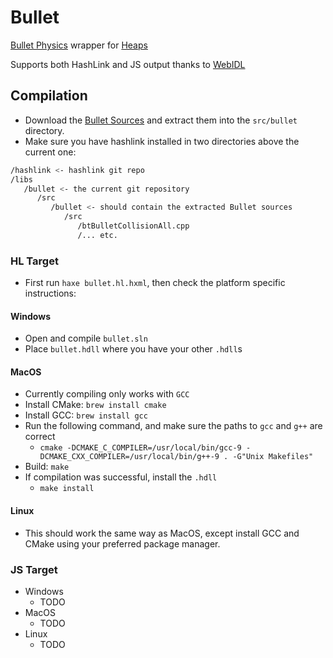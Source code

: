 # Bullet

[Bullet Physics](https://github.com/bulletphysics) wrapper for [Heaps](https://github.com/HeapsIO/heaps)

Supports both HashLink and JS output thanks to [WebIDL](https://github.com/ncannasse/webidl)

## Compilation

* Download the [Bullet Sources](https://github.com/bulletphysics/bullet3/releases/tag/2.89) and extract them into the `src/bullet` directory.
* Make sure you have hashlink installed in two directories above the current one:

```bash
/hashlink <- hashlink git repo
/libs
   /bullet <- the current git repository
      /src
         /bullet <- should contain the extracted Bullet sources
            /src
               /btBulletCollisionAll.cpp 
               /... etc.
```


### HL Target

* First run `haxe bullet.hl.hxml`, then check the platform
specific instructions:

#### Windows

* Open and compile `bullet.sln`
* Place `bullet.hdll` where you have your other `.hdll`s

#### MacOS

* Currently compiling only works with `GCC`
* Install CMake: `brew install cmake`
* Install GCC:  `brew install gcc`
* Run the following command, and make sure the paths to `gcc` and `g++` are correct
  * `cmake -DCMAKE_C_COMPILER=/usr/local/bin/gcc-9 -DCMAKE_CXX_COMPILER=/usr/local/bin/g++-9 . -G"Unix Makefiles"`
* Build: `make`
* If compilation was successful, install the `.hdll`
  * `make install`

#### Linux

* This should work the same way as MacOS, except install GCC and CMake using your preferred package manager.

### JS Target

* Windows
  * TODO
* MacOS
  * TODO
* Linux
  * TODO
